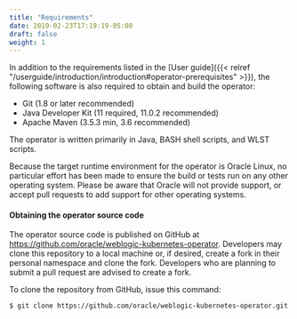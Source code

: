 ```yaml
---
title: "Requirements"
date: 2019-02-23T17:19:19-05:00
draft: false
weight: 1
---
```


In addition to the requirements listed in the [User guide]({{< relref "/userguide/introduction/introduction#operator-prerequisites" >}}), the following software is also required to obtain and build the operator:

* Git (1.8 or later recommended)
* Java Developer Kit (11 required, 11.0.2 recommended)
* Apache Maven (3.5.3 min, 3.6 recommended)

The operator is written primarily in Java, BASH shell scripts, and WLST scripts.  

Because the target runtime environment for the operator is Oracle Linux, no particular effort has been made to ensure the build or tests run on any other operating system.  Please be aware that Oracle will not provide support, or accept pull requests to add support for other operating systems.

#### Obtaining the operator source code

The operator source code is published on GitHub at https://github.com/oracle/weblogic-kubernetes-operator.  Developers may clone this repository to a local machine or, if desired, create a fork in their personal namespace and clone the fork.  Developers who are planning to submit a pull request are advised to create a fork.

To clone the repository from GitHub, issue this command:

```
$ git clone https://github.com/oracle/weblogic-kubernetes-operator.git
```
